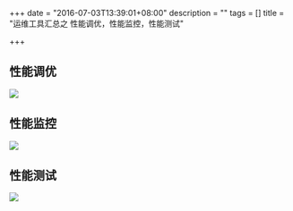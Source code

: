 +++
date = "2016-07-03T13:39:01+08:00"
description = ""
tags = []
title = "运维工具汇总之 性能调优，性能监控，性能测试"

+++

## 性能调优

![](/img/linux_tuning_tools.png)

## 性能监控

![](/img/linux_observability_tools.png)

## 性能测试

![](/img/linux_benchmarking_tools.png)
